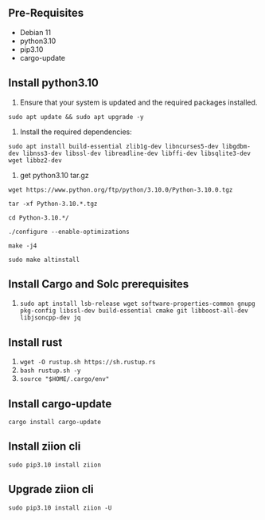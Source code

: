 ## Pre-Requisites

- Debian 11
- python3.10
- pip3.10
- cargo-update

## Install python3.10

1. Ensure that your system is updated and the required packages installed.

`sudo apt update && sudo apt upgrade -y`

1. Install the required dependencies:

`sudo apt install build-essential zlib1g-dev libncurses5-dev libgdbm-dev libnss3-dev libssl-dev libreadline-dev libffi-dev libsqlite3-dev wget libbz2-dev`

1. get python3.10 tar.gz

`wget https://www.python.org/ftp/python/3.10.0/Python-3.10.0.tgz`

`tar -xf Python-3.10.*.tgz`

`cd Python-3.10.*/`

`./configure --enable-optimizations`

`make -j4`

`sudo make altinstall`

## **Install Cargo and Solc prerequisites**

1. `sudo apt install lsb-release wget software-properties-common gnupg pkg-config libssl-dev build-essential cmake git libboost-all-dev libjsoncpp-dev jq`

## Install rust

1. `wget -O rustup.sh https://sh.rustup.rs`
2. `bash rustup.sh -y`
3. `source "$HOME/.cargo/env"`

## Install cargo-update

`cargo install cargo-update`

## Install ziion cli

`sudo pip3.10 install ziion`

## Upgrade ziion cli

`sudo pip3.10 install ziion -U`